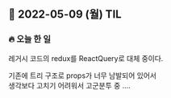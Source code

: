 ## 📆 2022-05-09 (월) TIL

### 🔥 오늘 한 일 <br>

레거시 코드의 redux를 ReactQuery로 대체 중이다. 

기존에 트리 구조로 props가 너무 남발되어 있어서  
생각보다 고치기 어려워서 고군분투 중 ....   
